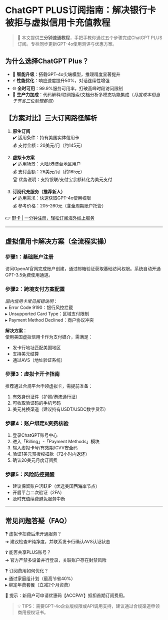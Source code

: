 # ChatGPT PLUS订阅指南：解决银行卡被拒与虚拟信用卡充值教程

> 🔑 本文提供**三分钟速通教程**，手把手教你通过五个步骤完成ChatGPT PLUS订阅。专栏同步更新GPT-4o使用测评与优惠方案。

## 为什么选择ChatGPT Plus？
- 🚀 **智能升级**：搭载GPT-4o尖端模型，推理精度显著提升
- ⚡ **性能优化**：响应速度提升50%，对话连续性增强
- 🌐 **全时可用**：99.9%服务可用率，打破高峰时段访问限制
- 💼 **生产力加成**：代码解释/联网搜索/文档分析多模态功能集成（*月度成本相当于节省三位助理薪资*）

## 【方案对比】三大订阅路径解析
1. **原生订阅**  
   ✔️ 适用条件：持有美国实体信用卡  
   💰 支付金额：20美元/月（约145元）

2. **虚拟卡方案**  
   ✔️ 适用场景：大陆/港澳台地区用户  
   💰 支付金额：26美元/月（约185元）  
   🏆 优势说明：支持银联/支付宝余额转化为美元支付

3. **订阅代充服务（推荐新人）**  
   ✔️ 适用需求：快速获取GPT-4o使用权限  
   💰 参考价格：205-260元（含全周期账户托管）

👉 [野卡 | 一分钟注册，轻松订阅海外线上服务](https://bbtdd.com/yeka)

---

## 虚拟信用卡解决方案（全流程实操）

### 步骤1：基础账户注册
访问OpenAI官网完成账户创建，通过邮箱验证获取基础访问权限。系统自动开通GPT-3.5免费使用通道。

### 步骤2：跨境支付方案配置
*国内信用卡常见报错说明*：  
▸ Error Code 9190：银行风控拦截  
▸ Unsupported Card Type：区域支付限制  
▸ Payment Method Declined：商户协议冲突  

**解决方案**：  
使用美国虚拟信用卡作为支付媒介，需满足：
- 发卡行地址匹配美国地区
- 支持美元结算
- 通过AVS（地址验证系统）

### 步骤3：虚拟卡开卡指南
推荐通过合规平台申领虚拟卡，需提前准备：
1. 有效身份证件（护照/港澳通行证）
2. 可收取验证码的手机号码
3. 美元兑换渠道（建议持有USDT/USDC数字货币）

### 步骤4：账户绑定&资费核验
1. 登录ChatGPT账号中心
2. 进入「Billing」-「Payment Methods」模块
3. 输入虚拟卡号/有效期/CVV安全码
4. 验证1美元预授权扣款（72小时内返还）
5. 确认20美元月度订阅费

### 步骤5：风险防控提醒
- 建议保留账户活跃IP（优选美国西海岸节点）
- 开启平台二次验证（2FA）
- 及时充值续费避免服务中断

---

## 常见问题答疑（FAQ）

❓ 虚拟卡扣费后未开通服务？  
➔ 建议检查IP纯净度，并联系发卡行确认AVS认证状态

❓ 能否共享PLUS账号？  
➔ 官方严禁多设备并行登录，关联账户存在封禁风险

❓ 订阅费用如何优化？  
▸ 通过家庭组计划（最高节省40%）  
▸ 绑定年费套餐（立减2个月资费）

📌 提示：新用户可申请优惠码【ACCPAY】抵扣首期订阅费用。

> 💡 TIPS：需要GPT-4o企业版权限或API调用支持，建议通过合规渠道申领商用授权证书。